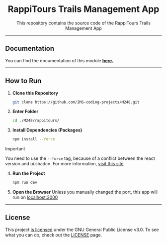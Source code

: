 <div align="center">

  # RappiTours Trails Management App

This repository contains the source code of the RappiTours Trails Management App
</div>

---

## Documentation

You can find the documentation of this module [**here.**](https://ims-coding-projects.mintlify.app/)

---

## How to Run

1. **Clone this Repository**
    ```bash
    git clone https://github.com/IMS-coding-projects/M248.git
    ```

2. **Enter Folder**
    ```bash
    cd ./M248/rappitours/
    ```

3. **Install Dependencies (Packages)**
     ```bash
     npm install --force
     ```
> [!IMPORTANT]
> You need to use the `--force` tag, because of a conflict between the react version and ui.shadcn. For more information, [visit this site](https://ui.shadcn.com/docs/react-19#:~:text=What's,do?)

4. **Run the Project**
    ```bash
    npm run dev
    ```

5. **Open the Browser**
    Unless you manually changed the port, this app will run on [localhost:3000](http://localhost:3000)

---

## License

This project [is licensed](./LICENSE) under the GNU General Public License v3.0. To see what you can do, check out the [LICENSE](./LICENSE) page.
